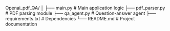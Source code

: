 Openai_pdf_QA/
│
├── main.py              # Main application logic
├── pdf_parser.py        # PDF parsing module
├── qa_agent.py          # Question-answer agent
├── requirements.txt     # Dependencies
└── README.md            # Project documentation
